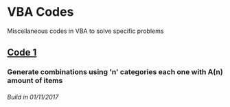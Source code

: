 # VBA Codes

Miscellaneous codes in VBA to solve specific problems

## [Code 1](https://github.com/iotechFabio/vbaCodes/tree/master/Code_1)
### Generate combinations using 'n' categories each one with A(n) amount of items
###### Build in 01/11/2017

